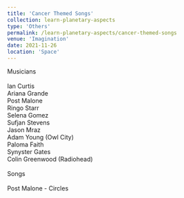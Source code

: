 ```yaml
---
title: 'Cancer Themed Songs'
collection: learn-planetary-aspects
type: 'Others'
permalink: /learn-planetary-aspects/cancer-themed-songs
venue: 'Imagination'
date: 2021-11-26
location: 'Space'
---
```


Musicians \
 \
Ian Curtis \
Ariana Grande \
Post Malone \
Ringo Starr \
Selena Gomez \
Sufjan Stevens \
Jason Mraz \
Adam Young (Owl City) \
Paloma Faith \
Synyster Gates \
Colin Greenwood (Radiohead) \
 \
Songs \
 \
Post Malone - Circles


